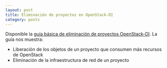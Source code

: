 ```yaml
---
layout: post
title: Eliminación de proyectos en OpenStack-DI
category: posts
---
```


Disponible la [guía básica de eliminación de proyectos OpenStack-DI](https://ualmtorres.github.io/OpenStackTecnicosDI/docs/eliminarProyectos.html). La guía nos muestra:

* Liberación de los objetos de un proyecto que consumen más recursos de OpenStack
* Eliminación de la infraestructura de red de un proyecto
